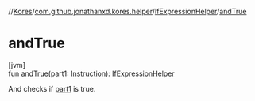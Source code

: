 //[Kores](../../../index.md)/[com.github.jonathanxd.kores.helper](../index.md)/[IfExpressionHelper](index.md)/[andTrue](and-true.md)

# andTrue

[jvm]\
fun [andTrue](and-true.md)(part1: [Instruction](../../com.github.jonathanxd.kores/-instruction/index.md)): [IfExpressionHelper](index.md)

And checks if [part1](and-true.md) is true.
